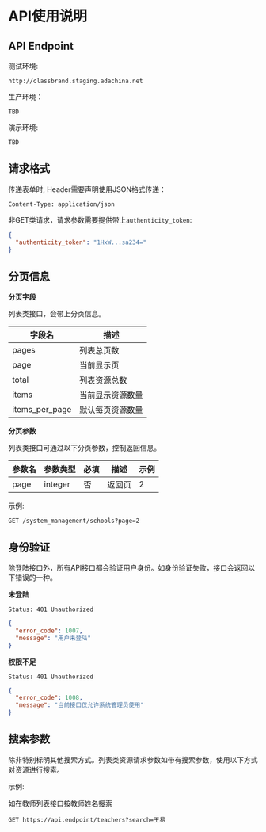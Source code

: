 # API使用说明

## API Endpoint

测试环境:
```
http://classbrand.staging.adachina.net
```

生产环境：
```
TBD
```

演示环境:
```
TBD
```

## 请求格式

传递表单时, Header需要声明使用JSON格式传递：

```
Content-Type: application/json
```

非GET类请求，请求参数需要提供带上```authenticity_token```:

```json
{
  "authenticity_token": "1HxW...sa234="
}
```

## 分页信息

**分页字段**

列表类接口，会带上分页信息。

| 字段名 | 描述 |
| -- | -- |
| pages | 列表总页数 |
| page | 当前显示页 |
| total | 列表资源总数 |
| items | 当前显示资源数量 |
| items_per_page | 默认每页资源数量 |

**分页参数**

列表类接口可通过以下分页参数，控制返回信息。

| 参数名 | 参数类型 | 必填 | 描述 | 示例 |
| --- | --- | --- | --- | --- |
| page | integer | 否 | 返回页 | 2  |

示例:
```
GET /system_management/schools?page=2
```

## 身份验证

除登陆接口外，所有API接口都会验证用户身份。如身份验证失败，接口会返回以下错误的一种。

**未登陆**
```
Status: 401 Unauthorized
```
```json
{
  "error_code": 1007,
  "message": "用户未登陆"
}
```

**权限不足**

```
Status: 401 Unauthorized
```
```json
{
  "error_code": 1008,
  "message": "当前接口仅允许系统管理员使用"
}
```

## 搜索参数

除非特别标明其他搜索方式。列表类资源请求参数如带有搜索参数，使用以下方式对资源进行搜索。

示例:

如在教师列表接口按教师姓名搜索

```
GET https://api.endpoint/teachers?search=王易
```
